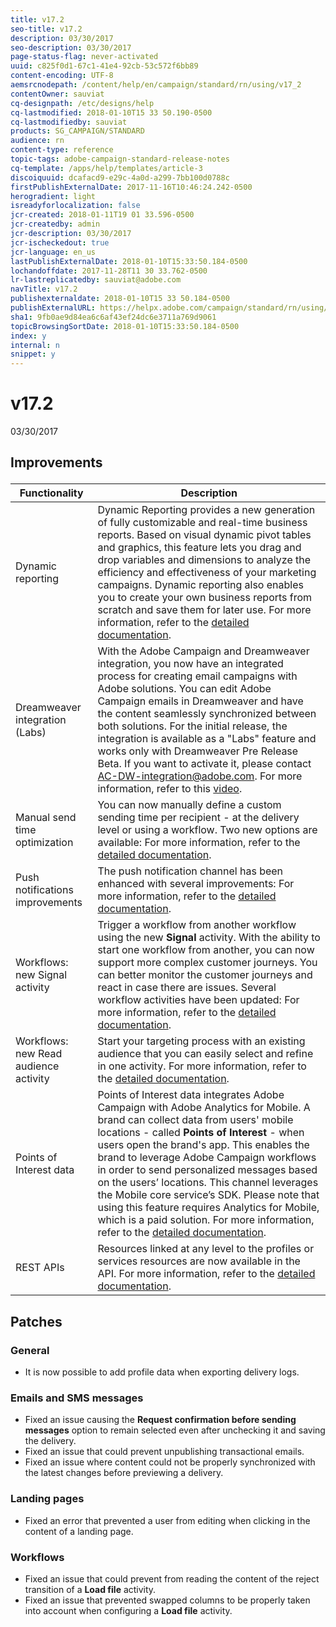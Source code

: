 ```yaml
---
title: v17.2
seo-title: v17.2
description: 03/30/2017
seo-description: 03/30/2017
page-status-flag: never-activated
uuid: c825f0d1-67c1-41e4-92cb-53c572f6bb89
content-encoding: UTF-8
aemsrcnodepath: /content/help/en/campaign/standard/rn/using/v17_2
contentOwner: sauviat
cq-designpath: /etc/designs/help
cq-lastmodified: 2018-01-10T15 33 50.190-0500
cq-lastmodifiedby: sauviat
products: SG_CAMPAIGN/STANDARD
audience: rn
content-type: reference
topic-tags: adobe-campaign-standard-release-notes
cq-template: /apps/help/templates/article-3
discoiquuid: dcafacd9-e29c-4a0d-a299-7bb100d0788c
firstPublishExternalDate: 2017-11-16T10:46:24.242-0500
herogradient: light
isreadyforlocalization: false
jcr-created: 2018-01-11T19 01 33.596-0500
jcr-createdby: admin
jcr-description: 03/30/2017
jcr-ischeckedout: true
jcr-language: en_us
lastPublishExternalDate: 2018-01-10T15:33:50.184-0500
lochandoffdate: 2017-11-28T11 30 33.762-0500
lr-lastreplicatedby: sauviat@adobe.com
navTitle: v17.2
publishexternaldate: 2018-01-10T15 33 50.184-0500
publishExternalURL: https://helpx.adobe.com/campaign/standard/rn/using/v17_2.html
sha1: 9fb0ae9d84ea6c6af43ef24dc6e3711a769d9061
topicBrowsingSortDate: 2018-01-10T15:33:50.184-0500
index: y
internal: n
snippet: y
---
```


# v17.2

03/30/2017

## <p>Improvements</p>

|  Functionality  | Description  |
|---|---|
|  Dynamic reporting  | Dynamic Reporting provides a new generation of fully customizable and real-time business reports. Based on visual dynamic pivot tables and graphics, this feature lets you drag and drop variables and dimensions to analyze the efficiency and effectiveness of your marketing campaigns. Dynamic reporting also enables you to create your own business reports from scratch and save them for later use. For more information, refer to the [detailed documentation](../../reporting/using/about-dynamic-reports.md).  |
|  Dreamweaver integration (Labs)  | With the Adobe Campaign and Dreamweaver integration, you now have an integrated process for creating email campaigns with Adobe solutions. You can edit Adobe Campaign emails in Dreamweaver and have the content seamlessly synchronized between both solutions. For the initial release, the integration is available as a "Labs" feature and works only with Dreamweaver Pre Release Beta. If you want to activate it, please contact AC-DW-integration@adobe.com. For more information, refer to this [video](http://docs.campaign.adobe.com/doc/standard/en/Videos/ACS_Dreamweaver.mp4).  |
|  Manual send time optimization  | You can now manually define a custom sending time per recipient - at the delivery level or using a workflow. Two new options are available: For more information, refer to the [detailed documentation](../../sending/using/about-send-time-optimization.md).  |
|  Push notifications improvements  | The push notification channel has been enhanced with several improvements: For more information, refer to the [detailed documentation](../../channels/using/about-push-notifications.md).  |
|  Workflows: new Signal activity  | Trigger a workflow from another workflow using the new **Signal** activity. With the ability to start one workflow from another, you can now support more complex customer journeys. You can better monitor the customer journeys and react in case there are issues. Several workflow activities have been updated: For more information, refer to the [detailed documentation](../../automating/using/external-signal.md).  |
|  Workflows: new Read audience activity  | Start your targeting process with an existing audience that you can easily select and refine in one activity. For more information, refer to the [detailed documentation](../../automating/using/read-audience.md).  |
|  Points of Interest data  | Points of Interest data integrates Adobe Campaign with Adobe Analytics for Mobile. A brand can collect data from users' mobile locations - called **Points of Interest** - when users open the brand's app. This enables the brand to leverage Adobe Campaign workflows in order to send personalized messages based on the users’ locations. This channel leverages the Mobile core service’s SDK. Please note that using this feature requires Analytics for Mobile, which is a paid solution. For more information, refer to the [detailed documentation](../../integrating/using/about-points-of-interest-data.md).  |
|  REST APIs  | Resources linked at any level to the profiles or services resources are now available in the API. For more information, refer to the [detailed documentation](../../developing/using/step-5--update-the-database-structure.md#publishing-a-resource-with-api-extension).  |

## <p>Patches</p>

### <p>General</p>

* It is now possible to add profile data when exporting delivery logs.

### <p>Emails and SMS messages</p>

* Fixed an issue causing the **Request confirmation before sending messages** option to remain selected even after unchecking it and saving the delivery.
* Fixed an issue that could prevent unpublishing transactional emails.
* Fixed an issue where content could not be properly synchronized with the latest changes before previewing a delivery.

### <p>Landing pages</p>

* Fixed an error that prevented a user from editing when clicking in the content of a landing page.

### <p>Workflows</p>

* Fixed an issue that could prevent from reading the content of the reject transition of a **Load file** activity.
* Fixed an issue that prevented swapped columns to be properly taken into account when configuring a **Load file** activity.

